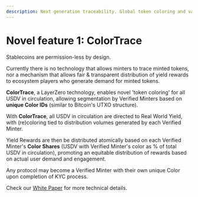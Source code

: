 ```yaml
---
description: Next generation traceability. Global token coloring and value attribution.
---
```


# Novel feature 1: ColorTrace

Stablecoins are permission-less by design.&#x20;

Currently there is no technology that allows minters to trace minted tokens, nor a mechanism that allows fair & transparent distribution of yield rewards to ecosystem players who generate demand for minted tokens.

**ColorTrace**, a LayerZero technology, enables novel 'token coloring' for all USDV in circulation, allowing segmentation by Verified Minters based on **unique Color IDs** (similar to Bitcoin's UTXO structure).

With **ColorTrace**, all USDV in circulation are directed to Real World Yield, with (re)coloring tied to distribution volumes generated by each Verified Minter.

Yield Rewards are then be distributed atomically based on each Verified Minter's **Color Shares** (USDV with Verified Minter's color as % of total USDV in circulation), promoting an equitable distribution of rewards based on actual user demand and engagement.

Any protocol may become a Verified Minter with their own unique Color upon completion of KYC process.

Check our [White Paper](https://usdv.money/docs/whitepaper.pdf) for more technical details.
